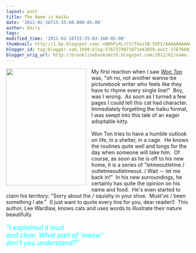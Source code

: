 ```yaml
---
layout: post
title: The Name is Haiku
date: '2011-02-16T15:35:00.000-05:00'
author: Emily
tags: 
modified_time: '2011-02-16T15:35:03.160-05:00'
thumbnail: http://1.bp.blogspot.com/-vBDhPyXLrCY/TVwztB-VUFI/AAAAAAAAAOM/N7xoKXg-U2w/s72-c/0805089950.jpg
blogger_id: tag:blogger.com,1999:blog-5767374071871443859.post-378766038178603025
blogger_orig_url: http://brooklinebooksmith.blogspot.com/2011/02/name-is-haiku.html
---
```


<div class="separator" style="clear: both; text-align: center;"><a href="http://1.bp.blogspot.com/-vBDhPyXLrCY/TVwztB-VUFI/AAAAAAAAAOM/N7xoKXg-U2w/s1600/0805089950.jpg" imageanchor="1" style="clear: left; cssfloat: left; float: left; margin-bottom: 1em; margin-right: 1em;"><img border="0" height="320" j6="true" src="http://1.bp.blogspot.com/-vBDhPyXLrCY/TVwztB-VUFI/AAAAAAAAAOM/N7xoKXg-U2w/s320/0805089950.jpg" width="220" /></a></div><div style="text-align: left;">My first reaction when I saw <em><a href="http://www.brooklinebooksmith-shop.com/book/9780805089950">Won Ton</a></em> was, "oh no, not another wanna-be picturebook writer who feels like they have to rhyme every single line!"&nbsp; Boy, was I wrong.&nbsp; As soon as I turned a few pages I could tell this cat had character.&nbsp; Immediately forgetting the haiku format, I was swept into this tale of an eager adoptable kitty.&nbsp; <br /><br />Won Ton tries to have a humble outlook on life, in a shelter, in a cage.&nbsp; He knows the routines quite well and longs for the day when someone will take him.&nbsp; Of course, as soon as he is off to his new home, it is a series of "letmeoutletme / outletmeoutletmeout. / Wait -- let me back in!"&nbsp; In his new surroundings, he certainly has quite the opinion on his name and food.&nbsp; He's even started to claim his territory: "Sorry about the / squishy in your shoe.&nbsp; Must've / been something I ate."&nbsp; (I just want to quote every line for you, dear reader!)&nbsp; This author, Lee Wardlaw,&nbsp;knows cats and uses words to illustrate their nature beautifully.<br /><br /><span style="color: cyan; font-size: large;"><em>"I explained it loud<br />and clear. What part of 'meow'<br />don't you understand?"</em></span></div>